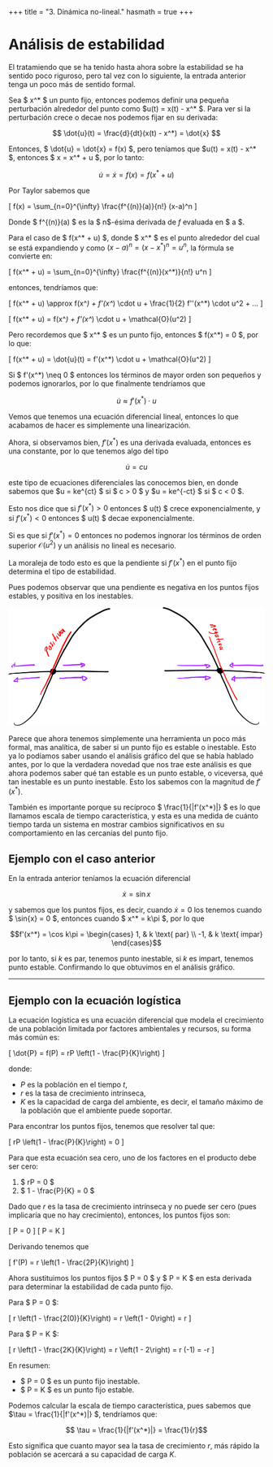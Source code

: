 +++
title = "3. Dinámica no-lineal."
hasmath = true
+++

# Análisis de estabilidad

El tratamiendo que se ha tenido hasta ahora sobre la estabilidad se ha sentido poco riguroso, pero tal vez con lo siguiente, la entrada anterior tenga un poco más de sentido formal.

Sea $ x^* $ un punto fijo, entonces podemos definir una pequeña perturbación alrededor del punto como $u(t) = x(t) - x^* $. Para ver si la perturbación crece o decae nos podemos fijar en su derivada:

$$
\dot{u}(t) = \frac{d}{dt}(x(t) - x^*) = \dot{x}
$$

Entonces, $ \dot{u} = \dot{x} = f(x) $, pero teníamos que $u(t) = x(t) - x^* $, entonces $ x = x^* + u $, por lo tanto:

$$
\dot{u} = \dot{x} = f(x) = f(x^* + u)
$$

Por Taylor sabemos que


\[
f(x) = \sum_{n=0}^{\infty} \frac{f^{(n)}(a)}{n!} (x-a)^n
\]

Donde $ f^{(n)}(a) $ es la $ n$-ésima derivada de  $f$ evaluada en $ a $.

Para el caso de $ f(x^* + u) $, donde $ x^* $ es el punto alrededor del cual se está expandiendo y como $(x-a)^n = (x-x^*)^n = u^n$, la fórmula se convierte en:

\[
f(x^* + u) = \sum_{n=0}^{\infty} \frac{f^{(n)}(x^*)}{n!} u^n
\]

entonces, tendríamos que:


\[
f(x^* + u) \approx f(x^*) + f'(x^*) \cdot u + \frac{1}{2} f''(x^*) \cdot u^2 + ...
\]


\[
f(x^* + u) = f(x^*) + f'(x^*) \cdot u + \mathcal{O}(u^2)
\]

Pero recordemos que $ x^* $ es un punto fijo, entonces $ f(x^*) = 0 $, por lo que:

\[
f(x^* + u) = \dot{u}(t) = f'(x^*) \cdot u + \mathcal{O}(u^2)
\]

Si $ f'(x^*) \neq 0 $ entonces los términos de mayor orden son pequeños y podemos ignorarlos, por lo que finalmente tendríamos que 

$$
\dot{u} \approx f'(x^*)\cdot u
$$


Vemos que tenemos una ecuación diferencial lineal, entonces lo que acabamos de hacer es simplemente una linearización.

Ahora, si observamos bien, $f'(x^*)$ es una derivada evaluada, entonces es una constante, por lo que tenemos algo del tipo

$$
\dot{u} = cu
$$

este tipo de ecuaciones diferenciales las conocemos bien, en donde sabemos que $u = ke^{ct} $ si $ c > 0 $ y $u = ke^{-ct} $ si $ c < 0 $.

Esto nos dice que si $f'(x^*) > 0$ entonces $ u(t) $ crece exponencialmente, y si $f'(x^*) < 0$ entonces $ u(t) $ decae exponencialmente.

Si es que si $f'(x^*) = 0$ entonces no podemos ingnorar los términos de orden superior $\mathcal{O}(u^2)$ y un análisis no lineal es necesario. 

La moraleja de todo esto es que la pendiente si $f'(x^*)$ en el punto fijo determina el tipo de estabilidad.

Pues podemos observar que una pendiente es negativa en los puntos fijos estables, y positiva en los inestables. 

![in](/assets/dinamica/7.png)

Parece que ahora tenemos simplemente una herramienta un poco más formal, mas analítica, de saber si un punto fijo es estable o inestable. Esto ya lo podíamos saber usando el análisis gráfico del que se había hablado antes, por lo que la verdadera novedad que nos trae este análisis es que ahora podemos saber qué tan estable es un punto estable, o viceversa, qué tan inestable es un punto inestable. Esto los sabemos con la magnitud de $f'(x^*)$.

También es importante porque su recíproco $ \frac{1}{|f'(x^*)|} $ es lo que llamamos escala de tiempo característica, y esta es una medida de cuánto tiempo tarda un sistema en mostrar cambios significativos en su comportamiento en las cercanías del punto fijo.

## Ejemplo con el caso anterior

En la entrada anterior teníamos la ecuación diferencial 

$$
\dot{x} = \sin{x}
$$

y sabemos que los puntos fijos, es decir, cuando $\dot{x} = 0$ los tenemos cuando $ \sin{x} = 0 $, entonces cuando $ x^* = k\pi $, por lo que 

$$f'(x^*) = \cos k\pi = \begin{cases} 1, & k \text{ par} \\ -1, & k \text{ impar} \end{cases}$$

por lo tanto, si $k$ es par, tenemos punto inestable, si $k$ es impart, tenemos punto estable. Confirmando lo que obtuvimos en el análisis gráfico. 

---

## Ejemplo con la ecuación logística

La ecuación logística es una ecuación diferencial que modela el crecimiento de una población limitada por factores ambientales y recursos, su forma más común  es:

\[ \dot{P} = f(P) = rP \left(1 - \frac{P}{K}\right) \]

donde:
- $P$ es la población en el tiempo $t$,
- $r$ es la tasa de crecimiento intrínseca,
- $K$ es la capacidad de carga del ambiente, es decir, el tamaño máximo de la población que el ambiente puede soportar.

Para encontrar los puntos fijos, tenemos que resolver tal que:

\[ rP \left(1 - \frac{P}{K}\right) = 0 \]


Para que esta ecuación sea cero, uno de los factores en el producto debe ser cero:

1. $ rP = 0 $
2. $ 1 - \frac{P}{K} = 0 $

Dado que $r$ es la tasa de crecimiento intrínseca y no puede ser cero (pues implicaría que no hay crecimiento), entonces, los puntos fijos son:

\[ P = 0 \]
\[ P = K \]



Derivando tenemos que 

\[ f'(P) = r \left(1 - \frac{2P}{K}\right) \]

Ahora sustituimos los puntos fijos $ P = 0 $ y $ P = K $ en esta derivada para determinar la estabilidad de cada punto fijo.

Para $ P = 0 $:

\[ r \left(1 - \frac{2(0)}{K}\right) = r \left(1 - 0\right) = r \]


Para $ P = K $:

\[ r \left(1 - \frac{2K}{K}\right) = r \left(1 - 2\right) = r (-1) = -r \]


En resumen:

- $ P = 0 $ es un punto fijo inestable.
- $ P = K $ es un punto fijo estable.

Podemos calcular la escala de tiempo característica, pues sabemos que $\tau = \frac{1}{|f'(x^*)|} $, tendríamos que:

$$ \tau = \frac{1}{|f'(x^*)|} = \frac{1}{r}$$

Esto significa que cuanto mayor sea la tasa de crecimiento $r$, más rápido la población se acercará a su capacidad de carga $K$.

